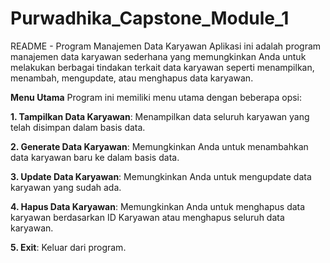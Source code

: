 # Purwadhika_Capstone_Module_1

README - Program Manajemen Data Karyawan
Aplikasi ini adalah program manajemen data karyawan sederhana yang memungkinkan Anda untuk melakukan berbagai tindakan terkait data karyawan seperti menampilkan, menambah, mengupdate, atau menghapus data karyawan.

**Menu Utama**
Program ini memiliki menu utama dengan beberapa opsi:

**1. Tampilkan Data Karyawan**: Menampilkan data seluruh karyawan yang telah disimpan dalam basis data.

**2. Generate Data Karyawan**: Memungkinkan Anda untuk menambahkan data karyawan baru ke dalam basis data.

**3. Update Data Karyawan**: Memungkinkan Anda untuk mengupdate data karyawan yang sudah ada.

**4. Hapus Data Karyawan**: Memungkinkan Anda untuk menghapus data karyawan berdasarkan ID Karyawan atau menghapus seluruh data karyawan.

**5. Exit**: Keluar dari program.
